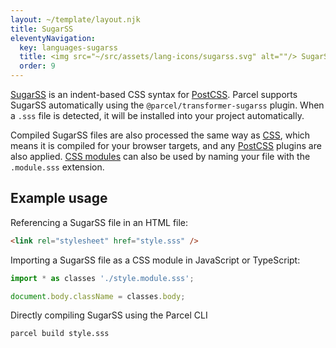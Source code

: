 ```yaml
---
layout: ~/template/layout.njk
title: SugarSS
eleventyNavigation:
  key: languages-sugarss
  title: <img src="~/src/assets/lang-icons/sugarss.svg" alt=""/> SugarSS
  order: 9
---
```


[SugarSS](https://github.com/postcss/sugarss) is an indent-based CSS syntax for [PostCSS](https://github.com/postcss/postcss). Parcel supports SugarSS automatically using the `@parcel/transformer-sugarss` plugin. When a `.sss` file is detected, it will be installed into your project automatically.

Compiled SugarSS files are also processed the same way as [CSS](/languages/css/), which means it is compiled for your browser targets, and any [PostCSS](/languages/css/#postcss) plugins are also applied. [CSS modules](/languages/css/#css-modules) can also be used by naming your file with the `.module.sss` extension.


## Example usage

Referencing a SugarSS file in an HTML file:

```html
<link rel="stylesheet" href="style.sss" />
```

Importing a SugarSS file as a CSS module in JavaScript or TypeScript:

```js
import * as classes './style.module.sss';

document.body.className = classes.body;
```

Directly compiling SugarSS using the Parcel CLI

```
parcel build style.sss
```
